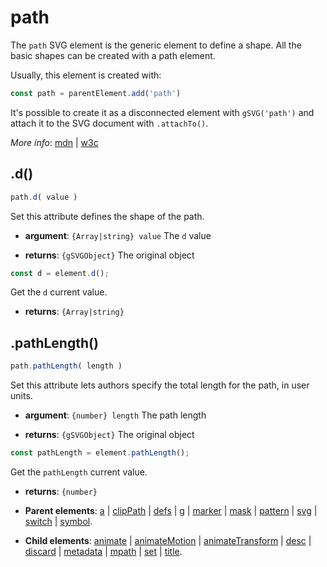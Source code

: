 # path

The `path` SVG element is the generic element to define a shape. All the basic shapes can be created with a path element.

Usually, this element is created with:
      
```js
const path = parentElement.add('path')
```

It's possible to create it as a disconnected element with `gSVG('path')` and attach it to the SVG document with `.attachTo()`.

*More info*:
      [mdn](https://developer.mozilla.org//en-US/docs/Web/SVG/Element/path) | [w3c](https://svgwg.org/svg2-draft/single-page.html#paths-PathElement)

## .d()


```js
path.d( value )
```
Set this attribute defines the shape of the path.

- **argument**: `{Array|string} value` The `d` value 

- **returns**: `{gSVGObject}` The original object


```js
const d = element.d();
```
Get the `d` current value.

- **returns**: `{Array|string}` 

## .pathLength()


```js
path.pathLength( length )
```
Set this attribute lets authors specify the total length for the path, in user units.

- **argument**: `{number} length` The path length

- **returns**: `{gSVGObject}` The original object


```js
const pathLength = element.pathLength();
```
Get the `pathLength` current value.

- **returns**: `{number}` 

- **Parent elements**: [a](./a.md) | [clipPath](./clipPath.md) | [defs](./defs.md) | [g](./g.md) | [marker](./marker.md) | [mask](./mask.md) | [pattern](./pattern.md) | [svg](./svg.md) | [switch](./switch.md) | [symbol](./symbol.md).

- **Child elements**: [animate](./animate.md) | [animateMotion](./animateMotion.md) | [animateTransform](./animateTransform.md) | [desc](./desc.md) | [discard](././discard.md) | [metadata](./metadata.md) | [mpath](./mpath.md) | [set](./set.md) | [title](./title.md).

